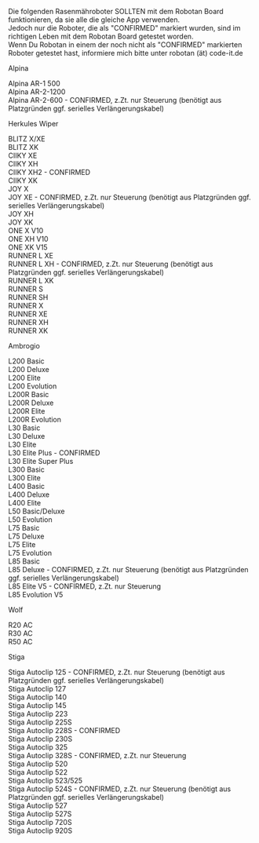 Die folgenden Rasenmähroboter SOLLTEN mit dem Robotan Board funktionieren,
da sie alle die gleiche App verwenden.  
Jedoch nur die Roboter, die als "CONFIRMED" markiert wurden, sind im richtigen
Leben mit dem Robotan Board getestet worden.  
Wenn Du Robotan in einem der noch nicht als "CONFIRMED" markierten Roboter
getestet hast, informiere mich bitte unter robotan (ät) code-it.de

Alpina

Alpina AR-1 500  
Alpina AR-2-1200  
Alpina AR-2-600 - CONFIRMED, z.Zt. nur Steuerung (benötigt aus Platzgründen ggf. serielles Verlängerungskabel)  

Herkules Wiper

BLITZ X/XE  
BLITZ XK  
CIIKY XE  
CIIKY XH  
CIIKY XH2 - CONFIRMED  
CIIKY XK  
JOY X  
JOY XE - CONFIRMED, z.Zt. nur Steuerung (benötigt aus Platzgründen ggf. serielles Verlängerungskabel)  
JOY XH  
JOY XK  
ONE X V10  
ONE XH V10  
ONE XK V15  
RUNNER L XE  
RUNNER L XH - CONFIRMED, z.Zt. nur Steuerung (benötigt aus Platzgründen ggf. serielles Verlängerungskabel)  
RUNNER L XK  
RUNNER S  
RUNNER SH  
RUNNER X  
RUNNER XE  
RUNNER XH  
RUNNER XK  

Ambrogio

L200 Basic  
L200 Deluxe  
L200 Elite  
L200 Evolution  
L200R Basic  
L200R Deluxe  
L200R Elite  
L200R Evolution  
L30 Basic  
L30 Deluxe  
L30 Elite  
L30 Elite Plus - CONFIRMED  
L30 Elite Super Plus  
L300 Basic  
L300 Elite  
L400 Basic  
L400 Deluxe  
L400 Elite  
L50 Basic/Deluxe  
L50 Evolution  
L75 Basic  
L75 Deluxe  
L75 Elite  
L75 Evolution  
L85 Basic  
L85 Deluxe - CONFIRMED, z.Zt. nur Steuerung (benötigt aus Platzgründen ggf. serielles Verlängerungskabel)  
L85 Elite V5 - CONFIRMED, z.Zt. nur Steuerung  
L85 Evolution V5  

Wolf

R20 AC  
R30 AC  
R50 AC  

Stiga

Stiga Autoclip 125 - CONFIRMED, z.Zt. nur Steuerung (benötigt aus Platzgründen ggf. serielles Verlängerungskabel)  
Stiga Autoclip 127  
Stiga Autoclip 140  
Stiga Autoclip 145  
Stiga Autoclip 223  
Stiga Autoclip 225S  
Stiga Autoclip 228S - CONFIRMED  
Stiga Autoclip 230S  
Stiga Autoclip 325  
Stiga Autoclip 328S - CONFIRMED, z.Zt. nur Steuerung  
Stiga Autoclip 520  
Stiga Autoclip 522  
Stiga Autoclip 523/525  
Stiga Autoclip 524S - CONFIRMED, z.Zt. nur Steuerung (benötigt aus Platzgründen ggf. serielles Verlängerungskabel)  
Stiga Autoclip 527  
Stiga Autoclip 527S  
Stiga Autoclip 720S  
Stiga Autoclip 920S  

